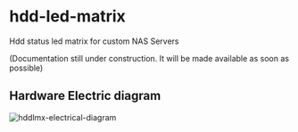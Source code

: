 # hdd-led-matrix
Hdd status led matrix for custom NAS Servers

(Documentation still under construction. It will be made available as soon as possible)

## Hardware Electric diagram

![hddlmx-electrical-diagram](https://github.com/BrunoCremaFerreira/hdd-led-matrix/assets/8241268/766a0bbf-1b1f-4a9e-9c1f-20115c7d4d8d)

